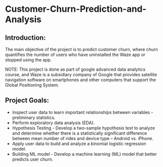 # Customer-Churn-Prediction-and-Analysis

## Introduction:
The main objective of the project is to predict customer churn, where churn quantifies the number of users who have uninstalled the Waze app or stopped using the app. 

NOTE: This project is done as part of google advanced data analytics course, and Waze is a subsidiary company of Google that provides satellite navigation software on smartphones and other computers that support the Global Positioning System.

## Project Goals:

* Inspect user data to learn important relationships between variables - preliminary statistics.
* Perform exploratory data analysis (EDA).
* Hypothesis Testing - Develop a two-sample hypothesis test to analyze and determine whether there is a statistically significant difference between mean number of rides and device type – Android vs. iPhone.
* Apply user data to build and analyze a binomial logistic regression model.
* Building ML model - Develop a machine learning (ML) model that better predicts user churn. 


